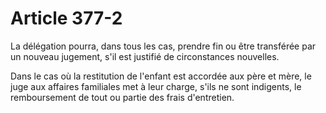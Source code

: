 # Article 377-2

La délégation pourra, dans tous les cas, prendre fin ou être transférée par un nouveau jugement, s'il est justifié de circonstances nouvelles.

Dans le cas où la restitution de l'enfant est accordée aux père et mère, le juge aux affaires familiales met à leur charge, s'ils ne sont indigents, le remboursement de tout ou partie des frais d'entretien.
